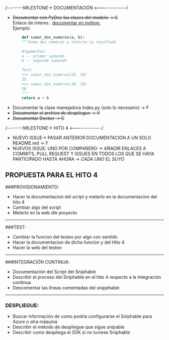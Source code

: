 
/--------MILESTONE-> DOCUMENTACIÓN <-------------/  
- ~~Documentar con PyDoc las clases del modelo -> C~~  
    Enlace de interes.. [documentar en python.](http://mundogeek.net/archivos/2008/07/07/documentacion-en-python/)  
    Ejemplo:
    ```python
        def sumar_dos_numeros(a, b): 
        """Suma dos números y retorna su resultado 
     
        Argumentos: 
        a -- primer sumando 
        b -- segundo sumando 
     
        Test: 
        >>> sumar_dos_numeros(25, 10) 
        35 
        >>> sumar_dos_numeros(30, 20) 
        50 
        """ 
        return a + b 
    ```
- Documentar la clase manejadora Index.py (solo lo necesario)  -> F
- ~~Documentar el archivo de despliegue  -> V~~
- ~~Documentar Docker  -> C~~

/--------MILESTONE-> HITO 4 <-------------/ 
- NUEVO ISSUE-> PASAR ANTERIOR DOCUMENTACION A UN SOLO README.md -> F
- NUEVOS ISSUE: UNO POR COMPAÑERO -> AÑADIR ENLACES A COMMITS, PULL REQUEST Y ISSUES EN TODOS LOS QUE SE HAYA PARTICIPADO HASTA AHORA -> *CADA UNO EL SUYO*

## PROPUESTA PARA EL HITO 4
###PROVISIONAMIENTO:
- Hacer la documentacion del script y meterlo en la documentacion del hito 4
- Cambiar algo del script
- Meterlo en la web dle proyecto

------------------------------------------

###TEST:
- Cambiar la funcion del testeo por algo con sentido
- Hacer la documentacion de dicha funcion y del Hito 4
- Hacer la web del testeo

----------------------------

###INTEGRACIÓN CONTINUA:
- Documentación del Script del Sniphable
- Describir el proceso del Sniphable en el hito 4 respecto a la Integración continua
- Descomentar las lineas comentadas del snipphable

--------------------------

### DESPLIEGUE:
- Buscar información de como podría configurarse el Sniphable para Azure o otra máquina
- Describir el método de despliegue que sigue snipable
- Describir como despliega el SDK si no tuviese Sniphable
